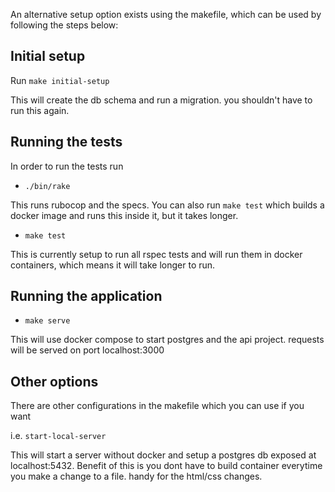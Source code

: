 An alternative setup option exists using the makefile, which can be used by following the steps below:

## Initial setup

Run ```make initial-setup```

This will create the db schema  and run a  migration. you shouldn't have to run this again.

## Running the tests

In order to run the tests run


 * ```./bin/rake```

 This runs rubocop and the specs. You can also run ```make test``` which builds a docker image and runs this inside it, but it takes longer.

 * ```make test```

 This is currently setup to run all rspec tests and will run them in docker containers, which means
 it will take longer to run.


## Running the application

 * ```make serve```

 This will use docker compose to start postgres and the api project.
 requests will be served on port localhost:3000


## Other options

There are other configurations in the makefile which you can use if you want

i.e. ```start-local-server```

This will start a server without docker and setup a postgres db exposed at localhost:5432.
Benefit of this is you dont have to build container everytime you make a change to a file.  handy for the html/css changes.
